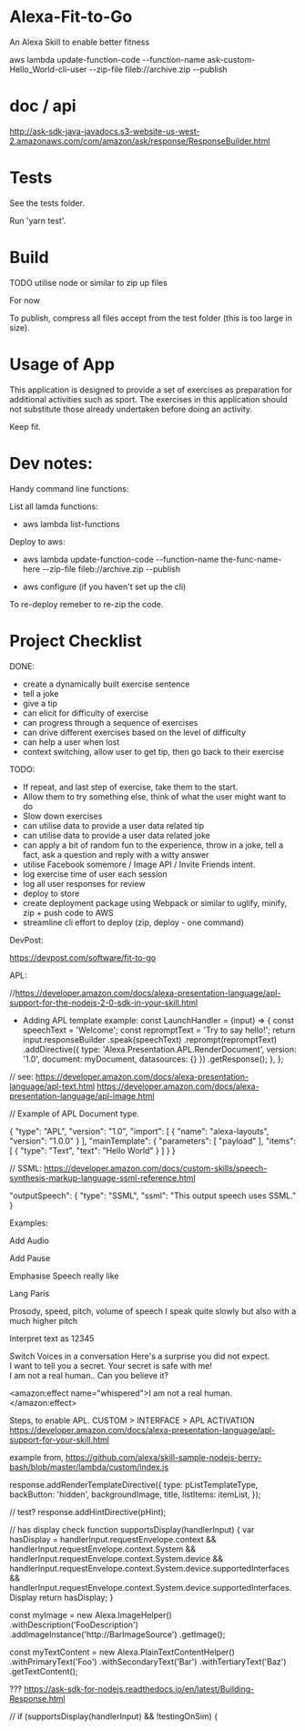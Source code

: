 # Alexa-Fit-to-Go
An Alexa Skill to enable better fitness

aws lambda update-function-code --function-name ask-custom-Hello_World-cli-user --zip-file fileb://archive.zip --publish

# doc / api

http://ask-sdk-java-javadocs.s3-website-us-west-2.amazonaws.com/com/amazon/ask/response/ResponseBuilder.html

# Tests

See the tests folder.

Run 'yarn test'.

# Build

TODO utilise node or similar to zip up files

For now

To publish, compress all files accept from the test folder (this is too large in size).

# Usage of App

This application is designed to provide a set of exercises as preparation for additional activities such as sport.
The exercises in this application should not substitute those already undertaken before doing an activity. 

Keep fit.

# Dev notes:

Handy command line functions:

List all lamda functions:
- aws lambda list-functions

Deploy to aws:
- aws lambda update-function-code --function-name the-func-name-here --zip-file fileb://archive.zip --publish

- aws configure (if you haven't set up the cli)

To re-deploy remeber to re-zip the code.

# Project Checklist

DONE:

- create a dynamically built exercise sentence
- tell a joke
- give a tip
- can elicit for difficulty of exercise 
- can progress through a sequence of exercises
- can drive different exercises based on the level of difficulty 
- can help a user when lost
- context switching, allow user to get tip, then go back to their exercise

TODO:

- If repeat, and last step of exercise, take them to the start.
- Allow them to try something else, think of what the user might want to do
- Slow down exercises
- can utilise data to provide a user data related tip
- can utilise data to provide a user data related joke 
- can apply a bit of random fun to the experience, throw in a joke, tell a fact, ask a question and reply with a witty answer
- utilise Facebook somemore / Image API / Invite Friends intent.
- log exercise time of user each session
- log all user responses for review 
- deploy to store
- create deployment package using Webpack or similar to uglify, minify, zip + push code to AWS
- streamline cli effort to deploy (zip, deploy - one command)


DevPost: 

https://devpost.com/software/fit-to-go

APL:

//https://developer.amazon.com/docs/alexa-presentation-language/apl-support-for-the-nodejs-2-0-sdk-in-your-skill.html

- Adding APL template example:
const LaunchHandler = (input) => {
    const speechText = 'Welcome';
    const repromptText = 'Try to say hello!';
    return input.responseBuilder
        .speak(speechText)
        .reprompt(repromptText)
        .addDirective({
            type: 'Alexa.Presentation.APL.RenderDocument',
            version: '1.0',
            document: myDocument,
            datasources: {}
        })
        .getResponse();
  },
};

// see: https://developer.amazon.com/docs/alexa-presentation-language/apl-text.html
https://developer.amazon.com/docs/alexa-presentation-language/apl-image.html

// Example of APL Document type.

{
  "type": "APL",
  "version": "1.0",
  "import": [
    {
      "name": "alexa-layouts",
      "version": "1.0.0"
    }
  ],
  "mainTemplate": {
    "parameters": [
      "payload"
    ],
    "items": [
      {
        "type": "Text",
        "text": "Hello World"
      }
    ]
  }
}

// SSML:
https://developer.amazon.com/docs/custom-skills/speech-synthesis-markup-language-ssml-reference.html

"outputSpeech": {
    "type": "SSML",
    "ssml": "<speak>This output speech uses SSML.</speak>"
}

Examples:

Add Audio
<audio src="soundbank://soundlibrary/transportation/amzn_sfx_car_accelerate_01" />

Add Pause
<break time="3s"/>

Emphasise Speech
<emphasis level="strong">really like</emphasis> 

Lang
<lang xml:lang="fr-FR">Paris</lang>

Prosody, speed, pitch, volume of speech
<prosody rate="x-slow">I speak quite slowly</prosody>
<prosody pitch="x-high"> but also with a much higher pitch </prosody>

Interpret text as
<say-as interpret-as="digits">12345</say-as>

Switch Voices in a conversation
<speak>
    Here's a surprise you did not expect.  
    <voice name="Kendra"><lang xml:lang="en-US">I want to tell you a secret.</lang></voice>
    <voice name="Brian"><lang xml:lang="en-GB">Your secret is safe with me!</lang></voice>	
    <voice name="Kendra"><lang xml:lang="en-US">I am not a real human.</lang></voice>.
    Can you believe it?
</speak>

<amazon:effect name="whispered">I am not a real human.</amazon:effect>

Steps, to enable APL. CUSTOM > INTERFACE > APL ACTIVATION
https://developer.amazon.com/docs/alexa-presentation-language/apl-support-for-your-skill.html

example from, https://github.com/alexa/skill-sample-nodejs-berry-bash/blob/master/lambda/custom/index.js

 response.addRenderTemplateDirective({
        type: pListTemplateType,
        backButton: 'hidden',
        backgroundImage,
        title,
        listItems: itemList,
    });

// test?
response.addHintDirective(pHint);

// has display check
function supportsDisplay(handlerInput) {
    var hasDisplay =
        handlerInput.requestEnvelope.context &&
        handlerInput.requestEnvelope.context.System &&
        handlerInput.requestEnvelope.context.System.device &&
        handlerInput.requestEnvelope.context.System.device.supportedInterfaces &&
        handlerInput.requestEnvelope.context.System.device.supportedInterfaces.Display
    return hasDisplay;
}

const myImage = new Alexa.ImageHelper()
  .withDescription('FooDescription')
  .addImageInstance('http://BarImageSource')
  .getImage();
  
const myTextContent = new Alexa.PlainTextContentHelper()
  .withPrimaryText('Foo')
  .withSecondaryText('Bar')
  .withTertiaryText('Baz')
  .getTextContent();

???
https://ask-sdk-for-nodejs.readthedocs.io/en/latest/Building-Response.html

//
if (supportsDisplay(handlerInput) && !testingOnSim) {